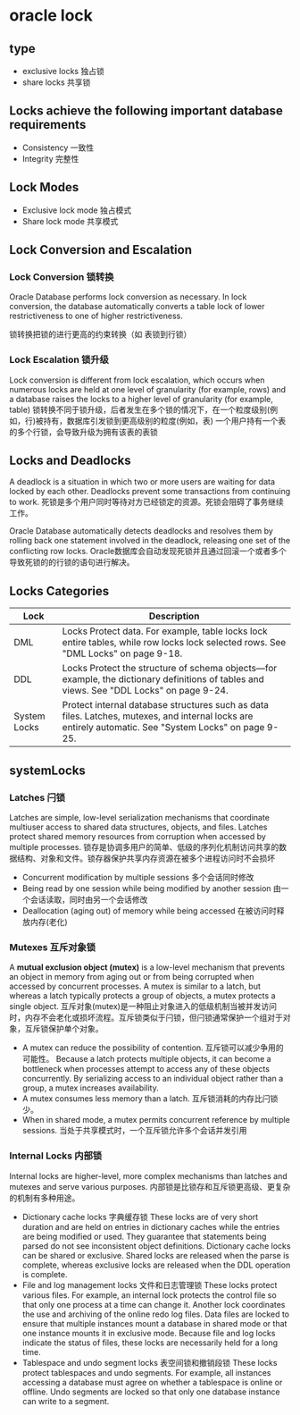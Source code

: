 # oracle lock
## type
* exclusive locks 独占锁
* share locks 共享锁

## Locks achieve the following important database requirements
* Consistency 一致性
* Integrity 完整性

## Lock Modes
* Exclusive lock mode 独占模式
* Share lock mode 共享模式

## Lock Conversion and Escalation
### Lock Conversion 锁转换
Oracle Database performs lock conversion as necessary. In lock conversion, the
database automatically converts a table lock of lower restrictiveness to one of higher
restrictiveness.

锁转换把锁的进行更高的约束转换（如 表锁到行锁）
### Lock Escalation 锁升级
Lock conversion is different from lock escalation, which occurs when numerous locks
are held at one level of granularity (for example, rows) and a database raises the locks
to a higher level of granularity (for example, table)
锁转换不同于锁升级，后者发生在多个锁的情况下，在一个粒度级别(例如，行)被持有，数据库引发锁到更高级别的粒度(例如，表)
一个用户持有一个表的多个行锁，会导致升级为拥有该表的表锁

## Locks and Deadlocks
A deadlock is a situation in which two or more users are waiting for data locked by
each other. Deadlocks prevent some transactions from continuing to work.
死锁是多个用户同时等待对方已经锁定的资源。死锁会阻碍了事务继续工作。

Oracle Database automatically detects deadlocks and resolves them by rolling back
one statement involved in the deadlock, releasing one set of the conflicting row locks.
Oracle数据库会自动发现死锁并且通过回滚一个或者多个导致死锁的的行锁的语句进行解决。

## Locks Categories
Lock | Description
--- | ---
DML | Locks Protect data. For example, table locks lock entire tables, while row locks lock selected rows. See "DML Locks" on page 9-18.
DDL | Locks Protect the structure of schema objects—for example, the dictionary definitions of tables and views. See "DDL Locks" on page 9-24.
System Locks | Protect internal database structures such as data files. Latches, mutexes, and internal locks are entirely automatic. See "System Locks" on page 9-25.

## systemLocks
### Latches 闩锁
Latches are simple, low-level serialization mechanisms that coordinate multiuser
access to shared data structures, objects, and files. Latches protect shared memory
resources from corruption when accessed by multiple processes. 
锁存是协调多用户的简单、低级的序列化机制访问共享的数据结构、对象和文件。锁存器保护共享内存资源在被多个进程访问时不会损坏

* Concurrent modification by multiple sessions 多个会话同时修改
* Being read by one session while being modified by another session 由一个会话读取，同时由另一个会话修改
* Deallocation (aging out) of memory while being accessed 在被访问时释放内存(老化)

### Mutexes 互斥对象锁
A **mutual exclusion object (mutex)** is a low-level mechanism that prevents an object in
memory from aging out or from being corrupted when accessed by concurrent
processes. A mutex is similar to a latch, but whereas a latch typically protects a group
of objects, a mutex protects a single object.
互斥对象(mutex)是一种阻止对象进入的低级机制当被并发访问时，内存不会老化或损坏流程。互斥锁类似于闩锁，但闩锁通常保护一个组对于对象，互斥锁保护单个对象。

* A mutex can reduce the possibility of contention. 互斥锁可以减少争用的可能性。
Because a latch protects multiple objects, it can become a bottleneck when
processes attempt to access any of these objects concurrently. By serializing access
to an individual object rather than a group, a mutex increases availability.
* A mutex consumes less memory than a latch. 互斥锁消耗的内存比闩锁少。
* When in shared mode, a mutex permits concurrent reference by multiple sessions. 当处于共享模式时，一个互斥锁允许多个会话并发引用

### Internal Locks 内部锁
Internal locks are higher-level, more complex mechanisms than latches and mutexes
and serve various purposes. 
内部锁是比锁存和互斥锁更高级、更复杂的机制有多种用途。

* Dictionary cache locks 字典缓存锁
These locks are of very short duration and are held on entries in dictionary caches
while the entries are being modified or used. They guarantee that statements being
parsed do not see inconsistent object definitions. Dictionary cache locks can be
shared or exclusive. Shared locks are released when the parse is complete, whereas
exclusive locks are released when the DDL operation is complete.
* File and log management locks 文件和日志管理锁
These locks protect various files. For example, an internal lock protects the control
file so that only one process at a time can change it. Another lock coordinates the
use and archiving of the online redo log files. Data files are locked to ensure that
multiple instances mount a database in shared mode or that one instance mounts
it in exclusive mode. Because file and log locks indicate the status of files, these
locks are necessarily held for a long time.
* Tablespace and undo segment locks 表空间锁和撤销段锁
These locks protect tablespaces and undo segments. For example, all instances
accessing a database must agree on whether a tablespace is online or offline. Undo
segments are locked so that only one database instance can write to a segment.
